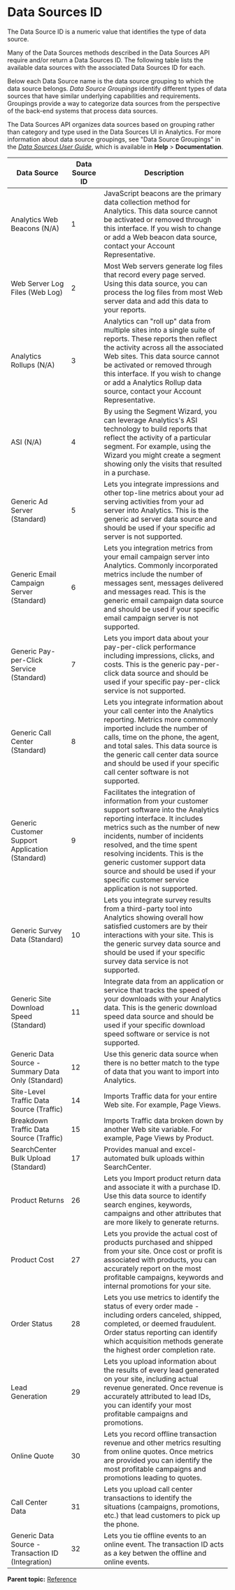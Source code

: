 # Data Sources ID

The Data Source ID is a numeric value that identifies the type of data source.

Many of the Data Sources methods described in the Data Sources API require and/or return a Data Sources ID. The following table lists the available data sources with the associated Data Sources ID for each.

Below each Data Source name is the data source grouping to which the data source belongs. *Data Source Groupings* identify different types of data sources that have similar underlying capabilities and requirements. Groupings provide a way to categorize data sources from the perspective of the back-end systems that process data sources.

The Data Sources API organizes data sources based on grouping rather than category and type used in the Data Sources UI in Analytics. For more information about data source groupings, see "Data Source Groupings" in the [*Data Sources User Guide*](http://microsite.omniture.com/t2/help/en_US/sc/datasources/oms_sc_data_sources.pdf), which is available in **Help** > **Documentation**.

|Data Source|Data Source ID|Description|
|-----------|--------------|-----------|
|Analytics Web Beacons (N/A) |1|JavaScript beacons are the primary data collection method for Analytics. This data source cannot be activated or removed through this interface. If you wish to change or add a Web beacon data source, contact your Account Representative.|
|Web Server Log Files (Web Log) |2|Most Web servers generate log files that record every page served. Using this data source, you can process the log files from most Web server data and add this data to your reports.|
|Analytics Rollups (N/A) |3|Analytics can "roll up" data from multiple sites into a single suite of reports. These reports then reflect the activity across all the associated Web sites. This data source cannot be activated or removed through this interface. If you wish to change or add a Analytics Rollup data source, contact your Account Representative.|
|ASI (N/A) |4|By using the Segment Wizard, you can leverage Analytics's ASI technology to build reports that reflect the activity of a particular segment. For example, using the Wizard you might create a segment showing only the visits that resulted in a purchase.|
|Generic Ad Server (Standard) |5|Lets you integrate impressions and other top-line metrics about your ad serving activities from your ad server into Analytics. This is the generic ad server data source and should be used if your specific ad server is not supported.|
|Generic Email Campaign Server (Standard) |6|Lets you integration metrics from your email campaign server into Analytics. Commonly incorporated metrics include the number of messages sent, messages delivered and messages read. This is the generic email campaign data source and should be used if your specific email campaign server is not supported.|
|Generic Pay-per-Click Service (Standard) |7|Lets you import data about your pay-per-click performance including impressions, clicks, and costs. This is the generic pay-per-click data source and should be used if your specific pay-per-click service is not supported.|
|Generic Call Center (Standard) |8|Lets you integrate information about your call center into the Analytics reporting. Metrics more commonly imported include the number of calls, time on the phone, the agent, and total sales. This data source is the generic call center data source and should be used if your specific call center software is not supported.|
|Generic Customer Support Application (Standard) |9|Facilitates the integration of information from your customer support software into the Analytics reporting interface. It includes metrics such as the number of new incidents, number of incidents resolved, and the time spent resolving incidents. This is the generic customer support data source and should be used if your specific customer service application is not supported.|
|Generic Survey Data (Standard) |10|Lets you integrate survey results from a third-party tool into Analytics showing overall how satisfied customers are by their interactions with your site. This is the generic survey data source and should be used if your specific survey data service is not supported.|
|Generic Site Download Speed (Standard) |11|Integrate data from an application or service that tracks the speed of your downloads with your Analytics data. This is the generic download speed data source and should be used if your specific download speed software or service is not supported.|
|Generic Data Source - Summary Data Only (Standard) |12|Use this generic data source when there is no better match to the type of data that you want to import into Analytics.|
|Site-Level Traffic Data Source (Traffic) |14|Imports Traffic data for your entire Web site. For example, Page Views.|
|Breakdown Traffic Data Source (Traffic) |15|Imports Traffic data broken down by another Web site variable. For example, Page Views by Product.|
|SearchCenter Bulk Upload (Standard) |17|Provides manual and excel-automated bulk uploads within SearchCenter.|
|Product Returns|26|Lets you Import product return data and associate it with a purchase ID. Use this data source to identify search engines, keywords, campaigns and other attributes that are more likely to generate returns.|
|Product Cost|27|Lets you provide the actual cost of products purchased and shipped from your site. Once cost or profit is associated with products, you can accurately report on the most profitable campaigns, keywords and internal promotions for your site.|
|Order Status|28|Lets you use metrics to identify the status of every order made - including orders canceled, shipped, completed, or deemed fraudulent. Order status reporting can identify which acquisition methods generate the highest order completion rate.|
|Lead Generation|29|Lets you upload information about the results of every lead generated on your site, including actual revenue generated. Once revenue is accurately attributed to lead IDs, you can identify your most profitable campaigns and promotions.|
|Online Quote|30|Lets you record offline transaction revenue and other metrics resulting from online quotes. Once metrics are provided you can identify the most profitable campaigns and promotions leading to quotes.|
|Call Center Data|31|Lets you upload call center transactions to identify the situations (campaigns, promotions, etc.) that lead customers to pick up the phone.|
|Generic Data Source - Transaction ID (Integration) |32|Lets you tie offline events to an online event. The transaction ID acts as a key betwen the offline and online events.|

**Parent topic:** [Reference](r_Data_Sources_API_Reference.md)

